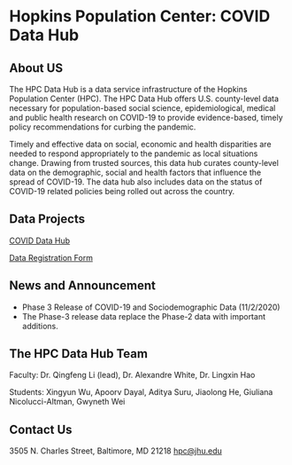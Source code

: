 # Hopkins Population Center: COVID Data Hub

## About US

The HPC Data Hub is a data service infrastructure of the Hopkins Population Center (HPC). The HPC Data Hub offers U.S. county-level data necessary for population-based social science, epidemiological, medical and public health research on COVID-19 to provide evidence-based, timely policy recommendations for curbing the pandemic.

Timely and effective data on social, economic and health disparities are needed to respond appropriately to the pandemic as local situations change. Drawing from trusted sources, this data hub curates county-level data on the demographic, social and health factors that influence the spread of COVID-19. The data hub also includes data on the status of COVID-19 related policies being rolled out across the country.


## Data Projects

[COVID Data Hub](https://github.com/hpc-datahub/COVID_DataHub)

[Data Registration Form](https://docs.google.com/forms/d/e/1FAIpQLSdX7N4w_OjVd5im6FOqr6nlyBfn2rc2Mqirrq2qPBhfD_02xw/viewform?usp=sf_link)


## News and Announcement

- Phase 3 Release of COVID-19 and Sociodemographic Data (11/2/2020)
-   The Phase-3 release data replace the Phase-2 data with important additions.


## The HPC Data Hub Team

Faculty: Dr. Qingfeng Li (lead), Dr. Alexandre White, Dr. Lingxin Hao

Students: Xingyun Wu, Apoorv Dayal, Aditya Suru, Jiaolong He, Giuliana Nicolucci-Altman, Gwyneth Wei


## Contact Us

3505 N. Charles Street, Baltimore, MD 21218
hpc@jhu.edu

